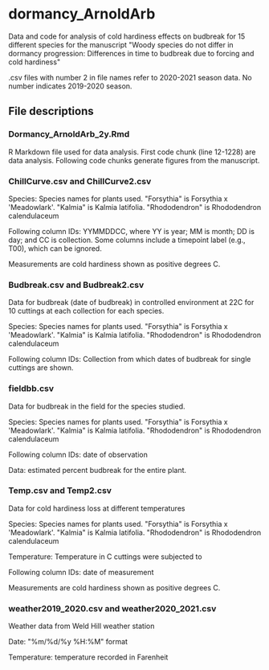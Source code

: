 # dormancy_ArnoldArb


Data and code for analysis of cold hardiness effects on budbreak for 15 different species for the manuscript "Woody species do not differ in dormancy progression: Differences in time to budbreak due to forcing and cold hardiness"

.csv files with number 2 in file names refer to 2020-2021 season data. No number indicates 2019-2020 season.

## File descriptions

### Dormancy_ArnoldArb_2y.Rmd

R Markdown file used for data analysis. First code chunk (line 12-1228) are data analysis. Following code chunks generate figures from the manuscript.


### ChillCurve.csv and ChillCurve2.csv

Species: Species names for plants used. "Forsythia" is Forsythia x 'Meadowlark'. "Kalmia" is Kalmia latifolia. "Rhododendron" is Rhododendron calendulaceum

Following column IDs: YYMMDDCC, where YY is year; MM is month; DD is day; and CC is collection. Some columns include a timepoint label (e.g., T00), which can be ignored.

Measurements are cold hardiness shown as positive degrees C.

### Budbreak.csv and Budbreak2.csv

Data for budbreak (date of budbreak) in controlled environment at 22C for 10 cuttings at each collection for each species.

Species: Species names for plants used. "Forsythia" is Forsythia x 'Meadowlark'. "Kalmia" is Kalmia latifolia. "Rhododendron" is Rhododendron calendulaceum

Following column IDs: Collection from which dates of budbreak for single cuttings are shown.

### fieldbb.csv

Data for budbreak in the field for the species studied.

Species: Species names for plants used. "Forsythia" is Forsythia x 'Meadowlark'. "Kalmia" is Kalmia latifolia. "Rhododendron" is Rhododendron calendulaceum

Following column IDs: date of observation

Data: estimated percent budbreak for the entire plant.


### Temp.csv and Temp2.csv

Data for cold hardiness loss at different temperatures

Species: Species names for plants used. "Forsythia" is Forsythia x 'Meadowlark'. "Kalmia" is Kalmia latifolia. "Rhododendron" is Rhododendron calendulaceum

Temperature: Temperature in C cuttings were subjected to

Following column IDs: date of measurement

Measurements are cold hardiness shown as positive degrees C.


### weather2019_2020.csv and weather2020_2021.csv

Weather data from Weld Hill weather station

Date: "%m/%d/%y %H:%M" format

Temperature: temperature recorded in Farenheit
